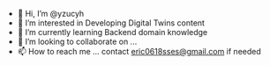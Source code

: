 - 👋 Hi, I’m @yzucyh
- 👀 I’m interested in Developing Digital Twins content
- 🌱 I’m currently learning Backend domain knowledge
- 💞️ I’m looking to collaborate on ...
- 📫 How to reach me ... contact eric0618sses@gmail.com if needed

<!---
yzucyh/yzucyh is a ✨ special ✨ repository because its `README.md` (this file) appears on your GitHub profile.
You can click the Preview link to take a look at your changes.
--->
